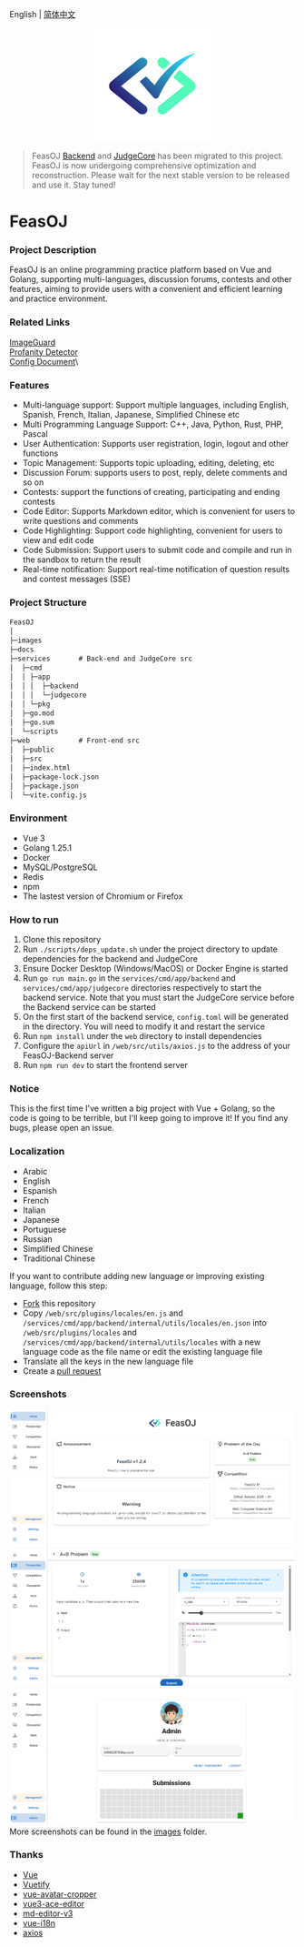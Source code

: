 English | [简体中文](README_CN.md)
<p align="center">
    <a href="https://github.com/LanceHuang245/FeasOJ">
        <img src="images/logo.png" height="200"/>
    </a>
</p>

> FeasOJ [Backend](https://github.com/LanceHuang245/FeasOJ-Backend) and [JudgeCore](https://github.com/LanceHuang245/FeasOJ-JudgeCore) has been migrated to this project.\
> FeasOJ is now undergoing comprehensive optimization and reconstruction. Please wait for the next stable version to be released and use it. Stay tuned!

# FeasOJ
### Project Description
FeasOJ is an online programming practice platform based on Vue and Golang, supporting multi-languages, discussion forums, contests and other features, aiming to provide users with a convenient and efficient learning and practice environment.

### Related Links
[ImageGuard](https://github.com/LanceHuang245/ImageGuard)\
[Profanity Detector](https://github.com/LanceHuang245/ProfanityDetector)\
[Config Document](/docs/CONFIG_README_EN.md)\

### Features
- Multi-language support: Support multiple languages, including English, Spanish, French, Italian, Japanese, Simplified Chinese etc
- Multi Programming Language Support: C++, Java, Python, Rust, PHP, Pascal
- User Authentication: Supports user registration, login, logout and other functions
- Topic Management: Supports topic uploading, editing, deleting, etc
- Discussion Forum: supports users to post, reply, delete comments and so on
- Contests: support the functions of creating, participating and ending contests
- Code Editor: Supports Markdown editor, which is convenient for users to write questions and comments
- Code Highlighting: Support code highlighting, convenient for users to view and edit code
- Code Submission: Support users to submit code and compile and run in the sandbox to return the result
- Real-time notification: Support real-time notification of question results and contest messages (SSE)

### Project Structure
```
FeasOJ
│ 
├─images
├─docs
├─services       # Back-end and JudgeCore src
│  ├─cmd
│  │ ├─app
│  │ │  ├─backend
│  │ │  └─judgecore
│  │ └─pkg
│  ├─go.mod
│  ├─go.sum
│  └─scripts
├─web            # Front-end src
│  ├─public
│  ├─src
│  ├─index.html
│  ├─package-lock.json
│  ├─package.json
│  └─vite.config.js
```

### Environment
- Vue 3
- Golang 1.25.1
- Docker
- MySQL/PostgreSQL
- Redis
- npm
- The lastest version of Chromium or Firefox

### How to run
1. Clone this repository
2. Run `./scripts/deps_update.sh` under the project directory to update dependencies for the backend and JudgeCore
3. Ensure Docker Desktop (Windows/MacOS) or Docker Engine is started
4. Run `go run main.go` in the `services/cmd/app/backend` and `services/cmd/app/judgecore` directories respectively to start the backend service. Note that you must start the JudgeCore service before the Backend service can be started
5. On the first start of the backend service, `config.toml` will be generated in the directory. You will need to modify it and restart the service
6. Run `npm install` under the `web` directory to install dependencies
7. Configure the `apiUrl` in `/web/src/utils/axios.js` to the address of your FeasOJ-Backend server
8. Run `npm run dev` to start the frontend server

### Notice
This is the first time I've written a big project with Vue + Golang, so the code is going to be terrible, but I'll keep going to improve it!
If you find any bugs, please open an issue.

### Localization
- Arabic
- English
- Espanish
- French
- Italian
- Japanese
- Portuguese
- Russian
- Simplified Chinese
- Traditional Chinese

If you want to contribute adding new language or improving existing language, follow this step:
- [Fork](https://github.com/LanceHuang245/FeasOJ/fork) this repository
- Copy `/web/src/plugins/locales/en.js` and `/services/cmd/app/backend/internal/utils/locales/en.json` into `/web/src/plugins/locales` and `/services/cmd/app/backend/internal/utils/locales` with a new language code as the file name or edit the existing language file
- Translate all the keys in the new language file
- Create a [pull request](https://github.com/LanceHuang245/FeasOJ/pulls)

### Screenshots
![Main](/images/Main.png)
![Problem](/images/Problem.png)
![Profile](/images/Profile.png)
More screenshots can be found in the [images](/images) folder.

### Thanks
- [Vue](https://github.com/vuejs/vue)
- [Vuetify](https://github.com/vuetifyjs/vuetify)
- [vue-avatar-cropper](https://github.com/overtrue/vue-avatar-cropper)
- [vue3-ace-editor](https://github.com/CarterLi/vue3-ace-editor)
- [md-editor-v3](https://github.com/imzbf/md-editor-v3)
- [vue-i18n](https://github.com/intlify/vue-i18n)
- [axios](https://github.com/axios/axios)
